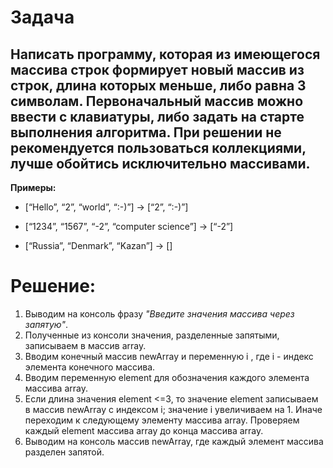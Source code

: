 # Задача
## Написать программу, которая из имеющегося массива строк формирует новый массив из строк, длина которых меньше, либо равна 3 символам. Первоначальный массив можно ввести с клавиатуры, либо задать на старте выполнения алгоритма. При решении не рекомендуется пользоваться коллекциями, лучше обойтись исключительно массивами.

**Примеры:**

* [“Hello”, “2”, “world”, “:-)”] → [“2”, “:-)”]

* [“1234”, “1567”, “-2”, “computer science”] → [“-2”]

* [“Russia”, “Denmark”, “Kazan”] → []
 
 # Решение:

 1. Выводим на консоль фразу *"Введите значения массива через запятую"*.
 2. Полученные из консоли значения, разделенные запятыми, записываем в массив array.
 3. Вводим конечный массив newArray и переменную i , где i - индекс элемента конечного массива.
 4. Вводим переменную element для обозначения каждого элемента массива array.
 5. Если длина значения element <=3, то значение element записываем в массив newArray с индексом i; значение i увеличиваем на 1. Иначе переходим к следующему элементу массива array. Проверяем каждый element массива array до конца массива array.
 6. Выводим на консоль массив newArray, где каждый элемент массива разделен запятой.

